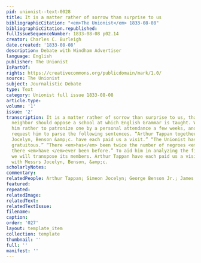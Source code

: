 ```yaml
---
pid: unionist--text-0028
title: It is a matter rather of sorrow than surprise to us
bibliographicCitation: "<em>The Unionist</em> 1833-08-08"
bibliographicCitation.republished: 
fullIssueSequenceNumber: 1833-08-08 p02.14
creator: Charles C. Burleigh
date.created: '1833-08-08'
description: Debate with Windham Advertiser
language: English
publisher: The Unionist
IsPartOf: 
rights: https://creativecommons.org/publicdomain/mark/1.0/
source: The Unionist
subject: Journalistic Debate
type: Text
category: Unionist full issue 1833-08-08
article.type: 
volume: '1'
issue: '2'
transcription: It is a matter rather of sorrow than surprise to us, that our erudite
  neighbor should oppose a school at which English Grammar is taught. We would advise
  him rather to patronize one by a personal attendance a few weeks, and then we would
  request him to parse the following sentences. “Arthur Tappan together with Messrs
  Jocelyn, Benson &amp;c. have each paid us a visit.” “The Unionist has been circulated
  gratuitous.” “There <em>has</em> been twice the number of negroes <em>than</em>
  there <em>have </em>ever been before.” To aid him in analyzing the first sentence,
  we will transpose its members. Arthur Tappan have each paid us a visit; together
  with Messrs Jocelyn, Benson, &amp;c.
scholarlyNotes: 
commentary: 
relatedPeople: Arthur Tappan; Simeon Jocelyn; George Benson Jr.; James Holbrook
featured: 
repeated: 
relatedImage: 
relatedText: 
relatedTextIssue: 
filename: 
caption: 
order: '027'
layout: template_item
collection: template
thumbnail: ''
full: ''
manifest: ''
---
```

